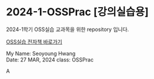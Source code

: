 # 2024-1-OSSPrac [강의실습용]
2024-1학기 OSS실습 교과목을 위한 repository 입니다.

[OSS실습 전자책 바로가기](https://wikidocs.net/book/13835)


My Name: Seoyoung Hwang    
Date: 27 MAR, 2024
class: OSSPrac

A